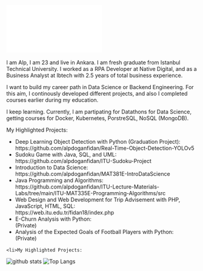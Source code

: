 <div style="width: 100%;">
  <img src="hello-animated.svg" style="width: 50%;" alt="Hello everyone">
</div>

<div>
  <p>
I am Alp, I am 23 and live in Ankara. I am fresh graduate from Istanbul Technical University. I worked as a RPA Developer at Native Digital, and as a Business Analyst at Ibtech with 2.5 years of total business experience.

I want to build my career path in Data Science or Backend Engineering. For this aim, I continously developed different projects, and also I completed courses earlier during my education.

I keep learning. Currently, I am partipating for Datathons for Data Science, getting courses for Docker, Kubernetes, PorstreSQL, NoSQL (MongoDB).

  </p>

  <p>
    My Highlighted Projects:
    <ul>
      <li>Deep Learning Object Detection with Python (Graduation Project):<br>
  https://github.com/alpdoganfidan/Real-Time-Object-Detection-YOLOv5</li>
      <li>Sudoku Game with Java, SQL, and UML:<br>
  https://github.com/alpdoganfidan/ITU-Sudoku-Project</li>
      <li>Introduction to Data Science:<br>
https://github.com/alpdoganfidan/MAT381E-IntroDataScience</li>
      <li>Java Programming and Algorithms:<br>
https://github.com/alpdoganfidan/ITU-Lecture-Materials-Labs/tree/main/ITU-MAT335E-Programming-Algorithms/src</li>
      <li>Web Design and Web Development for Trip Advisement with PHP, JavaScript, HTML, SQL:<br>
https://web.itu.edu.tr/fidan18/index.php</li>
      <li>E-Churn Analysis with Python:<br>
(Private)</li>
      <li>Analysis of the Expected Goals of Football Players with Python:<br>
(Private)</li>
    </ul>
    
    
    <li>My Highlighted Projects:







  </p>
</div>

<!--
**RangeKing/RangeKing** is a ✨ _special_ ✨ repository because its `README.md` (this file) appears on your GitHub profile.

Here are some ideas to get you started:

- 🔭 I’m currently working on ...
- 🌱 I’m currently learning ...
- 👯 I’m looking to collaborate on ...
- 🤔 I’m looking for help with ...
- 💬 Ask me about ...
- 📫 How to reach me: ...
- 😄 Pronouns: ...
- ⚡ Fun fact: ...
-->

![github stats](https://github-readme-stats.vercel.app/api?username=alpdoganfidan&show_icons=true)
![Top Langs](https://github-readme-stats.vercel.app/api/top-langs/?username=alpdoganfidan&langs_count=3&hide=javascript,go,html,css,tex)

<!-- ![Top Langs](https://github-readme-stats.vercel.app/api/top-langs/?username=giswqs&hide_langs_below=10) -->
